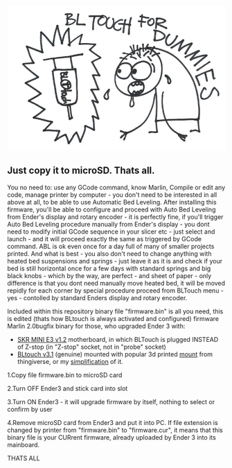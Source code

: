 ![Mount](images/dummies.jpg)

## Just copy it to microSD. Thats all.
You no need to: use any GCode command, know Marlin, Compile or edit any code, manage printer by computer - you don't need to be interested in all above at all, to be able to use Automatic Bed Leveling. After installing this firmware, you'll be able to configure and proceed with Auto Bed Leveling from Ender's display and rotary encoder - it is perfectly fine, if you'll trigger Auto Bed Leveling procedure manually from Ender's display - you dont need to modify initial GCode sequence in your slicer etc - just select and launch - and it will proceed exactly the same as triggered by GCode command. ABL is ok even once for a day full of many of smaller projects printed. And what is best - you also don't need to change anything with heated bed suspensions and springs - just leave it as it is and check if your bed is still horizontal once for a few days with standard springs and big black knobs - which by the way, are perfect - and sheet of paper - only difference is that you dont need manually move heated bed, it will be moved repidly for each corner by special procedure proceed from BLTouch menu - yes - contolled by standard Enders display and rotary encoder.

Included within this repository binary file "firmware.bin" is all you need, this is edited (thats how BLtouch is always activated and configured) firmware Marlin 2.0bugfix binary for those, who upgraded Ender 3 with:
- [SKR MINI E3 v1.2](https://github.com/bigtreetech/BIGTREETECH-SKR-mini-E3/blob/master/hardware/BTT%20SKR%20MINI%20E3%20V1.2/BTT%20SKR%20MINI%20E3%20V1.2manual.pdf) motherboard, in which BLTouch is plugged INSTEAD of Z-stop (in "Z-stop" socket, not in "probe" socket) 
- [BLtouch v3.1](https://www.antclabs.com) (genuine) mounted with popular 3d printed [mount](https://www.thingiverse.com/thing:3003725) from thingiverse, or my [simplification](https://www.thingiverse.com/thing:4097908) of it.


1.Copy file firmware.bin to microSD card

2.Turn OFF Ender3 and stick card into slot

3.Turn ON Ender3 - it will upgrade firmware by itself, nothing to select or confirm by user

4.Remove microSD card from Ender3 and put it into PC. If file extension is changed by printer from "firmware.bin" to "firmware.cur", it means that this binary file is your CURrent firmware, already uploaded by Ender 3 into its mainboard.

THATS ALL



